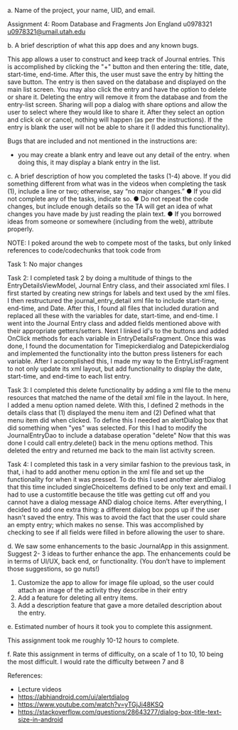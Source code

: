 
a. Name of the project, your name, UID, and email.

Assignment 4: Room Database and Fragments
Jon England
u0978321
u0978321@umail.utah.edu

b. A brief description of what this app does and any known bugs.

This app allows a user to construct and keep track of Journal entries. This is accomplished by clicking the "+" button
and then entering the: title, date, start-time, end-time. After this, the user must save the entry by hitting the save button.
The entry is then saved on the database and displayed on the main list screen. You may also click the entry and have the option to delete or share it.
Deleting the entry will remove it from the database and from the entry-list screen. Sharing will pop a dialog with share options and
allow the user to select where they would like to share it. After they select an option and click ok or cancel, nothing will happen
(as per the instructions). If the entry is blank the user will not be able to share it (I added this functionality).

Bugs that are included and not mentioned in the instructions are:

- you may create a blank entry and leave out any detail of the entry. when doing this, it may display a blank entry in the list.

c. A brief description of how you completed the tasks (1-4) above. If you did
something different from what was in the videos when completing the task (1),
include a line or two; otherwise, say “no major changes.”
● If you did not complete any of the tasks, indicate so.
● Do not repeat the code changes, but include enough details so the TA will get
an idea of what changes you have made by just reading the plain text.
● If you borrowed ideas from someone or somewhere (including from the
web), attribute properly.

NOTE: I poked around the web to compete most of the tasks, but only linked references to code/codechunks that took code from

Task 1:
No major changes

Task 2:
I completed task 2 by doing a multitude of things to the EntryDetailsViewModel, Journal Entry class, and their associated xml files.
I first started by creating new strings for labels and text used by the xml files. I then restructured the journal_entry_detail xml file
to include start-time, end-time, and Date. After this, I found all files that included duration and replaced all these with the variables
for date, start-time, and end-time. I went into the Journal Entry class and added fields mentioned above with their appropriate getters/setters.
Next I linked id's to the buttons and added OnClick methods for each variable in EntryDetailsFragment. Once this was done, I found the documentation
for Timepickerdialog and Datepickerdialog and implemented the functionality into the button press listeners for each variable. After I accomplished this,
I made my way to the EntryListFragment to not only update its xml layout, but add functionality to display the date, start-time, and end-time to each list
entry.

Task 3:
I completed this delete functionality by adding a xml file to the menu resources that matched the name of the detail xml file in the layout.
In here, I added a menu option named delete. With this, I defined 2 methods in the details class that (1) displayed the menu item and (2) Defined what
that menu item did when clicked. To define this I needed an alertDialog box that did something when "yes" was selected. For this I had to modify
the JournalEntryDao to include a database operation "delete" Now that this was done I could call entry.delete() back in the menu options method.
This deleted the entry and returned me back to the main list activity screen.

Task 4:
I completed this task in a very similar fashion to the previous task, in that, i had to add another menu option in the xml file and set
up the functionality for when it was pressed. To do this I used another alertDialog that this time included singleChoiceItems defined to be
only text and email. I had to use a customtitle because the title was getting cut off and you cannot have a dialog message AND dialog choice items.
After everything, I decided to add one extra thing: a different dialog box pops up if the user hasn't saved the entry. This was to avoid the fact
that the user could share an empty entry; which makes no sense. This was accomplished by checking to see if all fields were filled in before allowing
the user to share.


d. We saw some enhancements to the basic JournalApp in this assignment. Suggest 2-
3 ideas to further enhance the app. The enhancements could be in terms of UI/UX,
back end, or functionality. (You don’t have to implement those suggestions, so go
nuts!)

1. Customize the app to allow for image file upload, so the user could attach an image of the activity they describe in their entry
2. Add a feature for deleting all entry items.
3. Add a description feature that gave a more detailed description about the entry.

e. Estimated number of hours it took you to complete this assignment.

This assignment took me roughly 10-12 hours to complete.

f. Rate this assignment in terms of difficulty, on a scale of 1 to 10, 10 being the most
difficult.
I would rate the difficulty between 7 and 8

References:
- Lecture videos
- https://abhiandroid.com/ui/alertdialog
- https://www.youtube.com/watch?v=yTGjJi48KSQ
- https://stackoverflow.com/questions/28643277/dialog-box-title-text-size-in-android